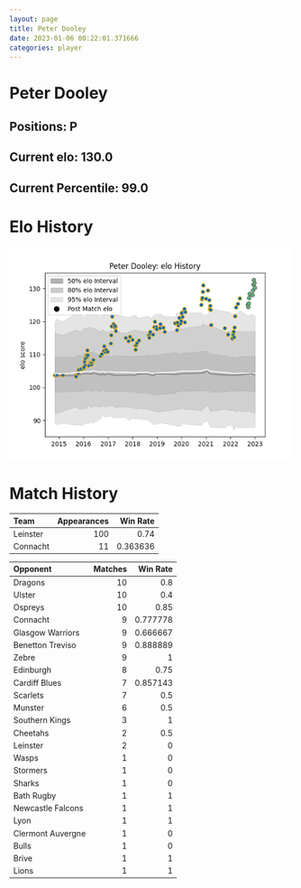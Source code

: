```yaml
---  
layout: page  
title: Peter Dooley  
date: 2023-01-06 00:22:01.371666  
categories: player  
---
```

# Peter Dooley

## Positions: P

## Current elo: 130.0

## Current Percentile: 99.0

# Elo History


![elo history](history_PeterDooley.png)
# Match History


| Team     |   Appearances |   Win Rate |
|:---------|--------------:|-----------:|
| Leinster |           100 |   0.74     |
| Connacht |            11 |   0.363636 |

| Opponent          |   Matches |   Win Rate |
|:------------------|----------:|-----------:|
| Dragons           |        10 |   0.8      |
| Ulster            |        10 |   0.4      |
| Ospreys           |        10 |   0.85     |
| Connacht          |         9 |   0.777778 |
| Glasgow Warriors  |         9 |   0.666667 |
| Benetton Treviso  |         9 |   0.888889 |
| Zebre             |         9 |   1        |
| Edinburgh         |         8 |   0.75     |
| Cardiff Blues     |         7 |   0.857143 |
| Scarlets          |         7 |   0.5      |
| Munster           |         6 |   0.5      |
| Southern Kings    |         3 |   1        |
| Cheetahs          |         2 |   0.5      |
| Leinster          |         2 |   0        |
| Wasps             |         1 |   0        |
| Stormers          |         1 |   0        |
| Sharks            |         1 |   0        |
| Bath Rugby        |         1 |   1        |
| Newcastle Falcons |         1 |   1        |
| Lyon              |         1 |   1        |
| Clermont Auvergne |         1 |   0        |
| Bulls             |         1 |   0        |
| Brive             |         1 |   1        |
| Lions             |         1 |   1        |